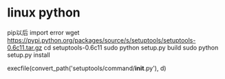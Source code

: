 # linux python
pip以后 import error wget  https://pypi.python.org/packages/source/s/setuptools/setuptools-0.6c11.tar.gz
cd setuptools-0.6c11
sudo python setup.py build
sudo python setup.py install

execfile(convert_path('setuptools/command/__init__.py'), d)